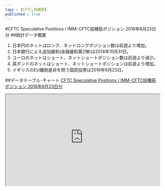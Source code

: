 ```yaml
--- 
tags : [CFTC,投機筋] 
published : true
---
```

#CFTC Speculative Positions / IMM･CFTC投機筋ポジション 2016年8月23日分
##統計データ概要
1. 日本円のネットはロング、ネットロングポジション数は前週より増加。
1. 日本銀行による追加緩和(金融緩和第2弾)は2014年10月31日。
1. ユーロのネットはショート、ネットショートポジション数は前週より減少。
1. 英ポンドのネットはショート、ネットショートポジションは前週より増加。
1. イギリスのEU離脱是非を問う国民投票は2016年6月23日。

##データテーブル･チャート
[CFTC Speculative Positions / IMM･CFTC投機筋ポジション 2016年8月23日分](
http://knowledgevault.saecanet.com/charts/am-consulting.co.jp-2016-08-27-23-28-07.html
)

<iframe src="
http://knowledgevault.saecanet.com/charts/am-consulting.co.jp-2016-08-27-23-28-07.html
" width="100%" height="300px"></iframe>